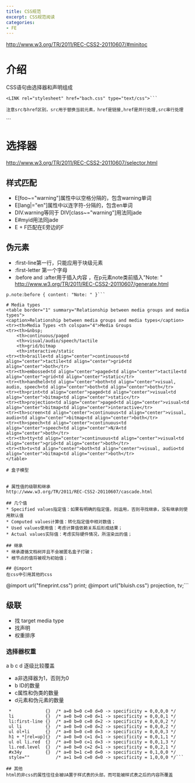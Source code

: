 ```yaml
---
title: CSS规范
excerpt: CSS规范阅读
categories: 
- FE
---
```


http://www.w3.org/TR/2011/REC-CSS2-20110607/#minitoc

# 介绍
CSS语句由选择器和声明组成
```
<LINK rel="stylesheet" href="bach.css" type="text/css">```

注意src与href区别，src用于替换当前元素，href是链接,href是并行处理,src串行处理
```
<script src="javascripts/resume.js"></script>```

# 选择器
http://www.w3.org/TR/2011/REC-CSS2-20110607/selector.html

## 样式匹配
* E[foo~="warning"]属性中以空格分隔的，包含warning单词
* E[lang|="en"]属性中以连字符-分隔的，包含en单词
* DIV.warning等同于 DIV[class~="warning"]用法同jade
* E#myid用法同jade
* E + F匹配在E旁边的F

## 伪元素
* :first-line第一行，只能应用于块级元素
* :first-letter 第一个字母
* :before and :after用于插入内容
，在p元素note类前插入"Note: "
http://www.w3.org/TR/2011/REC-CSS2-20110607/generate.html
```
p.note:before { content: "Note: " }```

# Media types
<table border="1" summary="Relationship between media groups and media types">
<caption>Relationship between media groups and media types</caption>
<tr><th>Media Types <th colspan="4">Media Groups
<tr><th>&nbsp;
    <th>continuous/paged
    <th>visual/audio/speech/tactile
    <th>grid/bitmap
    <th>interactive/static
<tr><th>braille<td align="center">continuous<td align="center">tactile<td align="center">grid<td align="center">both</tr>
<tr><th>embossed<td align="center">paged<td align="center">tactile<td align="center">grid<td align="center">static</tr>
<tr><th>handheld<td align="center">both<td align="center">visual, audio, speech<td align="center">both<td align="center">both</tr>
<tr><th>print<td align="center">paged<td align="center">visual<td align="center">bitmap<td align="center">static</tr>
<tr><th>projection<td align="center">paged<td align="center">visual<td align="center">bitmap<td align="center">interactive</tr>
<tr><th>screen<td align="center">continuous<td align="center">visual, audio<td align="center">bitmap<td align="center">both</tr>
<tr><th>speech<td align="center">continuous<td align="center">speech<td align="center">N/A<td align="center">both</tr>
<tr><th>tty<td align="center">continuous<td align="center">visual<td align="center">grid<td align="center">both</tr>
<tr><th>tv<td align="center">both<td align="center">visual, audio<td align="center">bitmap<td align="center">both</tr>
</table>

# 盒子模型


# 属性值的级联和继承
http://www.w3.org/TR/2011/REC-CSS2-20110607/cascade.html

## 几个值
* Specified values指定值：如果有明确的指定值，则运用，否则寻找继承，没有继承则使用默认值
* Computed values计算值：转化指定值中相对数值；
* Used values使用值：考虑计算值依赖关系后形成结果；
* Actual values实际值：考虑实际硬件情况，所渲染出的值；

## 继承
* 继承遵循文档树并且不会被匿名盒子打破；
* 根节点的值将被视为初始值；

## @import
在css中引用其他的css
```
@import url("fineprint.css") print;
@import url("bluish.css") projection, tv;```

## 级联
- 找 target media type
- 找声明
- 权重排序

### 选择器权重
a b c d 逐级比较覆盖
- a非选择器为1，否则为0
- b ID的数量
- c属性和伪类的数量
- d元素和伪元素的数量
```
 *             {}  /* a=0 b=0 c=0 d=0 -> specificity = 0,0,0,0 */
 li            {}  /* a=0 b=0 c=0 d=1 -> specificity = 0,0,0,1 */
 li:first-line {}  /* a=0 b=0 c=0 d=2 -> specificity = 0,0,0,2 */
 ul li         {}  /* a=0 b=0 c=0 d=2 -> specificity = 0,0,0,2 */
 ul ol+li      {}  /* a=0 b=0 c=0 d=3 -> specificity = 0,0,0,3 */
 h1 + *[rel=up]{}  /* a=0 b=0 c=1 d=1 -> specificity = 0,0,1,1 */
 ul ol li.red  {}  /* a=0 b=0 c=1 d=3 -> specificity = 0,0,1,3 */
 li.red.level  {}  /* a=0 b=0 c=2 d=1 -> specificity = 0,0,2,1 */
 #x34y         {}  /* a=0 b=1 c=0 d=0 -> specificity = 0,1,0,0 */
 style=""          /* a=1 b=0 c=0 d=0 -> specificity = 1,0,0,0 */```

## 其他
html的非css的属性往往会被UA置于样式表的头部，而可能被样式表之后的内容所覆盖

